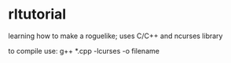 # rltutorial
learning how to make a roguelike; uses C/C++ and ncurses library

to compile use:
g++ *.cpp -lcurses -o filename
